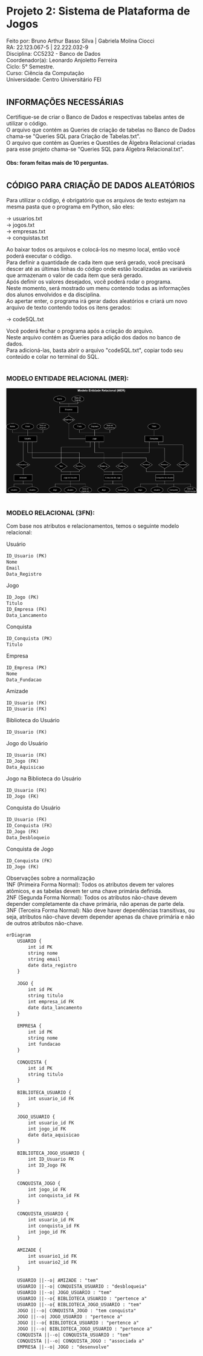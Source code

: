 # Projeto 2: Sistema de Plataforma de Jogos

Feito por: Bruno Arthur Basso Silva | Gabriela Molina Ciocci 
<br>
RA: 22.123.067-5 | 22.222.032-9 
<br>
Disciplina: CC5232 - Banco de Dados
<br>
Coordenador(a): Leonardo Anjoletto Ferreira
<br>
Ciclo: 5° Semestre. 
<br>
Curso: Ciência da Computação
<br>
Universidade: Centro Universitário FEI

#

## INFORMAÇÕES NECESSÁRIAS

Certifique-se de criar o Banco de Dados e respectivas tabelas antes de utilizar o código.
<br>
O arquivo que contém as Queries de criação de tabelas no Banco de Dados chama-se "Queries SQL para Criação de Tabelas.txt".
<br>
O arquivo que contém as Queries e Questões de Álgebra Relacional criadas para esse projeto chama-se "Queries SQL para Álgebra Relacional.txt".
<br>
#### Obs: foram feitas mais de 10 perguntas.

#

## CÓDIGO PARA CRIAÇÃO DE DADOS ALEATÓRIOS

Para utilizar o código, é obrigatório que os arquivos de texto estejam na mesma pasta que o programa em Python, são eles:

   -> usuarios.txt
   <br>
   -> jogos.txt
   <br>
   -> empresas.txt
   <br>
   -> conquistas.txt

Ao baixar todos os arquivos e colocá-los no mesmo local, então você poderá executar o código.
<br>
Para definir a quantidade de cada item que será gerado, você precisará descer até as últimas linhas do código onde estão localizadas as variáveis que armazenam o valor de cada item que será gerado.
<br>
Após definir os valores desejados, você poderá rodar o programa.
<br>
Neste momento, será mostrado um menu contendo todas as informações dos alunos envolvidos e da disciplina.
<br>
Ao apertar enter, o programa irá gerar dados aleatórios e criará um novo arquivo de texto contendo todos os itens gerados:

   -> codeSQL.txt

Você poderá fechar o programa após a criação do arquivo.
<br>
Neste arquivo contém as Queries para adição dos dados no banco de dados.
<br>
Para adicioná-las, basta abrir o arquivo "codeSQL.txt", copiar todo seu conteúdo e colar no terminal do SQL.

#

### MODELO ENTIDADE RELACIONAL (MER):

<img src="MER_Proj2.png">

#

### MODELO RELACIONAL (3FN):

Com base nos atributos e relacionamentos, temos o seguinte modelo relacional:

Usuário

    ID_Usuario (PK)
    Nome
    Email
    Data_Registro

Jogo

    ID_Jogo (PK)
    Titulo
    ID_Empresa (FK)
    Data_Lancamento

Conquista

    ID_Conquista (PK)
    Titulo

Empresa

    ID_Empresa (PK)
    Nome
    Data_Fundacao

Amizade

    ID_Usuario (FK)
    ID_Usuario (FK)

Biblioteca do Usuário

    ID_Usuario (FK)

Jogo do Usuário

    ID_Usuario (FK)
    ID_Jogo (FK)
    Data_Aquisicao

Jogo na Biblioteca do Usuário

    ID_Usuario (FK)
    ID_Jogo (FK)

Conquista do Usuário

    ID_Usuario (FK)
    ID_Conquista (FK)
    ID_Jogo (FK)
    Data_Desbloqueio

 Conquista de Jogo

    ID_Conquista (FK)
    ID_Jogo (FK)
    

Observações sobre a normalização
<br>
1NF (Primeira Forma Normal): Todos os atributos devem ter valores atômicos, e as tabelas devem ter uma chave primária definida.
<br>
2NF (Segunda Forma Normal): Todos os atributos não-chave devem depender completamente da chave primária, não apenas de parte dela.
<br>
3NF (Terceira Forma Normal): Não deve haver dependências transitivas, ou seja, atributos não-chave devem depender apenas da chave primária e não de outros atributos não-chave.
<br>

```mermaid
erDiagram
    USUARIO {
        int id PK
        string nome
        string email
        date data_registro
    }

    JOGO {
        int id PK
        string titulo
        int empresa_id FK
        date data_lancamento
    }

    EMPRESA {
        int id PK
        string nome
        int fundacao
    }

    CONQUISTA {
        int id PK
        string titulo
    }

    BIBLIOTECA_USUARIO {
        int usuario_id FK
    }

    JOGO_USUARIO {
        int usuario_id FK
        int jogo_id FK
        date data_aquisicao
    }

    BIBLIOTECA_JOGO_USUARIO {
        int ID_Usuario FK
        int ID_Jogo FK
    }

    CONQUISTA_JOGO {
        int jogo_id FK
        int conquista_id FK
    }

    CONQUISTA_USUARIO {
        int usuario_id FK
        int conquista_id FK
        int jogo_id FK
    }

    AMIZADE {
        int usuario1_id FK
        int usuario2_id FK
    }

    USUARIO ||--o| AMIZADE : "tem"
    USUARIO ||--o| CONQUISTA_USUARIO : "desbloqueia"
    USUARIO ||--o| JOGO_USUARIO : "tem"
    USUARIO ||--o{ BIBLIOTECA_USUARIO : "pertence a"
    USUARIO ||--o{ BIBLIOTECA_JOGO_USUARIO : "tem"
    JOGO ||--o| CONQUISTA_JOGO : "tem conquista"
    JOGO ||--o| JOGO_USUARIO : "pertence a"
    JOGO ||--o{ BIBLIOTECA_USUARIO : "pertence a"
    JOGO ||--o| BIBLIOTECA_JOGO_USUARIO : "pertence a"
    CONQUISTA ||--o| CONQUISTA_USUARIO : "tem"
    CONQUISTA ||--o| CONQUISTA_JOGO : "associada a"
    EMPRESA ||--o| JOGO : "desenvolve"
```
